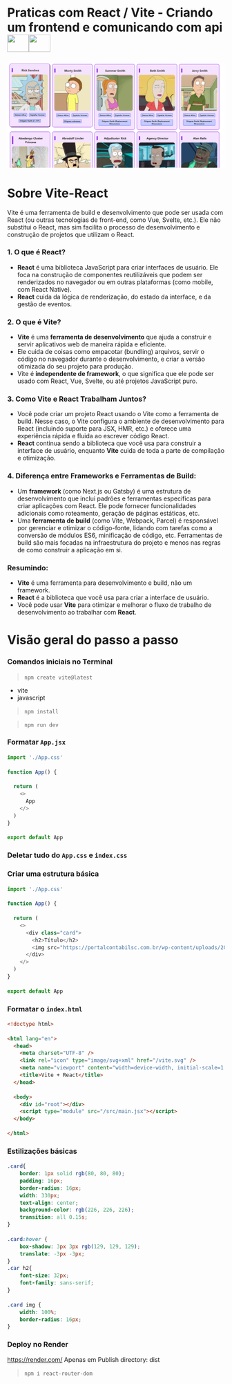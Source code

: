 
#  Praticas com React / Vite - Criando um frontend e comunicando com api<img src="https://cdn.jsdelivr.net/gh/devicons/devicon@latest/icons/vitejs/vitejs-original.svg" width="50" height="40"/><img src="https://cdn.jsdelivr.net/gh/devicons/devicon@latest/icons/react/react-original.svg" width="50" height="40"/>
      
![Amostras](Capturar.PNG)

# Sobre Vite-React
Vite é uma ferramenta de build e desenvolvimento que pode ser usada com React (ou outras tecnologias de front-end, como Vue, Svelte, etc.). Ele não substitui o React, mas sim facilita o processo de desenvolvimento e construção de projetos que utilizam o React.

### 1. **O que é React?**
   - **React** é uma biblioteca JavaScript para criar interfaces de usuário. Ele foca na construção de componentes reutilizáveis que podem ser renderizados no navegador ou em outras plataformas (como mobile, com React Native).
   - **React** cuida da lógica de renderização, do estado da interface, e da gestão de eventos.

### 2. **O que é Vite?**
   - **Vite** é uma **ferramenta de desenvolvimento** que ajuda a construir e servir aplicativos web de maneira rápida e eficiente.
   - Ele cuida de coisas como empacotar (bundling) arquivos, servir o código no navegador durante o desenvolvimento, e criar a versão otimizada do seu projeto para produção.
   - Vite é **independente de framework**, o que significa que ele pode ser usado com React, Vue, Svelte, ou até projetos JavaScript puro.

### 3. **Como Vite e React Trabalham Juntos?**
   - Você pode criar um projeto React usando o Vite como a ferramenta de build. Nesse caso, o Vite configura o ambiente de desenvolvimento para React (incluindo suporte para JSX, HMR, etc.) e oferece uma experiência rápida e fluida ao escrever código React.
   - **React** continua sendo a biblioteca que você usa para construir a interface de usuário, enquanto **Vite** cuida de toda a parte de compilação e otimização.

### 4. **Diferença entre Frameworks e Ferramentas de Build:**
   - Um **framework** (como Next.js ou Gatsby) é uma estrutura de desenvolvimento que inclui padrões e ferramentas específicas para criar aplicações com React. Ele pode fornecer funcionalidades adicionais como roteamento, geração de páginas estáticas, etc.
   - Uma **ferramenta de build** (como Vite, Webpack, Parcel) é responsável por gerenciar e otimizar o código-fonte, lidando com tarefas como a conversão de módulos ES6, minificação de código, etc. Ferramentas de build são mais focadas na infraestrutura do projeto e menos nas regras de como construir a aplicação em si.

### Resumindo:
- **Vite** é uma ferramenta para desenvolvimento e build, não um framework.
- **React** é a biblioteca que você usa para criar a interface de usuário.
- Você pode usar **Vite** para otimizar e melhorar o fluxo de trabalho de desenvolvimento ao trabalhar com **React**.


# Visão geral do passo a passo

### Comandos iniciais no Terminal

> ``npm create vite@latest``

- vite
- javascript

> ``npm install``

> ``npm run dev``

### Formatar ``App.jsx``
```javascript
import './App.css'

function App() {

  return (
    <>
      App
    </>
  )
}

export default App
```
### Deletar tudo do ``App.css`` e ``index.css``

### Criar uma estrutura básica
```javascript
import './App.css'

function App() {

  return (
    <>
      <div class="card">
        <h2>Título</h2>
        <img src="https://portalcontabilsc.com.br/wp-content/uploads/2020/05/g15.jpg"/>
      </div>
    </>
  )
}

export default App
```
### Formatar o ``index.html``
```html
<!doctype html>

<html lang="en">
  <head>
    <meta charset="UTF-8" />
    <link rel="icon" type="image/svg+xml" href="/vite.svg" />
    <meta name="viewport" content="width=device-width, initial-scale=1.0" />
    <title>Vite + React</title>
  </head>

  <body>
    <div id="root"></div>
    <script type="module" src="/src/main.jsx"></script>
  </body>

</html>
```
### Estilizações básicas
```css
.card{
    border: 1px solid rgb(80, 80, 80);
    padding: 16px;
    border-radius: 16px;
    width: 330px;
    text-align: center;
    background-color: rgb(226, 226, 226);
    transition: all 0.15s;
}

.card:hover {
    box-shadow: 3px 3px rgb(129, 129, 129);
    translate: -3px -3px;
}
.car h2{
    font-size: 32px;
    font-family: sans-serif;
}

.card img {
    width: 100%;
    border-radius: 16px;
}
```
### Deploy no Render
https://render.com/
Apenas em Publish directory: dist

> ``npm i react-router-dom``
